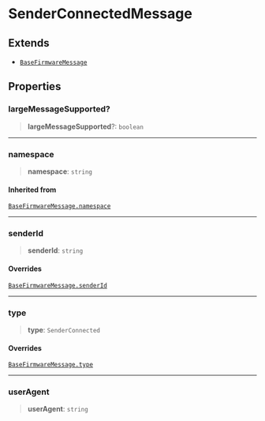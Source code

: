 # SenderConnectedMessage

## Extends

- [`BaseFirmwareMessage`](reference/interfaces/BaseFirmwareMessage.md)

## Properties

### largeMessageSupported?

> **largeMessageSupported**?: `boolean`

***

### namespace

> **namespace**: `string`

#### Inherited from

[`BaseFirmwareMessage.namespace`](reference/interfaces/BaseFirmwareMessage.md#namespace)

***

### senderId

> **senderId**: `string`

#### Overrides

[`BaseFirmwareMessage.senderId`](reference/interfaces/BaseFirmwareMessage.md#senderid)

***

### type

> **type**: `SenderConnected`

#### Overrides

[`BaseFirmwareMessage.type`](reference/interfaces/BaseFirmwareMessage.md#type)

***

### userAgent

> **userAgent**: `string`
